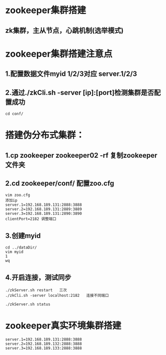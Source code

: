 # zookeeper集群搭建
## zk集群，主从节点，心跳机制(选举模式)

# zookeeper集群搭建注意点
## 1.配置数据文件myid 1/2/3对应 server.1/2/3

## 2.通过./zkCli.sh -server [ip]:[port]检测集群是否配置成功
    cd conf/

# 搭建伪分布式集群：
## 1.cp zookeeper zookeeper02 -rf	复制zookeeper文件夹
## 2.cd zookeeper/conf/	配置zoo.cfg
    vim zoo.cfg
    添加ip
    server.1=192.168.189.131:2888:3888
    server.2=192.168.189.131:2889:3889
    server.3=192.168.189.131:2890:3890
    clientPort=2182	调整端口
## 3.创建myid
    cd ../dataDir/
    vim myid
    1
    wq
## 4.开启连接，测试同步
    ./zkServer.sh restart	三次
    ./zkCli.sh -server localhost:2182	连接不同端口

    ./zkServer.sh status


# zookeeper真实环境集群搭建

    server.1=192.168.189.131:2888:3888
    server.2=192.168.189.132:2888:3888
    server.3=192.168.189.133:2888:3888
